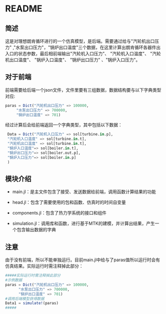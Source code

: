 # README

## 简述

这是对理想朗肯循环进行的一个仿真模型，是后端。需要通过给与"汽轮机出口压力" ,"水泵出口压力"，"锅炉出口温度"三个数据，在这里计算出朗肯循环各器件出入口的状态参数，最后相前端输出"汽轮机入口压力"、  "汽轮机入口温度"、  "汽轮机出口温度"、 "锅炉入口温度"、 "锅炉出口压力" 、"锅炉入口压力"。



## 对于前端

前端需要给后端一个json文件，文件里要有三组数据，数据结构要与以下字典类型对应:

```julia
paras = Dict("汽轮机出口压力" => 100000,
     "水泵出口压力" => 700000,
     "锅炉出口温度" => 701)
```



经过计算后会给前端返回一个字典类型，其中包括以下数据：

```julia
 Data = Dict("汽轮机入口压力" => sol[turbine.in.p],
 "汽轮机入口温度" => sol[turbine.in.t],
 "汽轮机出口温度" => sol[turbine.in.t],
 "锅炉入口温度"=> sol[boiler.in.t],
 "锅炉出口压力"=> sol[boiler.out.p],
 "锅炉入口压力"=> sol[boiler.in.p]
 )
```



## 模块介绍

- main.jl：是主文件包含了接受、发送数据给前端，调用函数计算结果的功能

- head.jl：包含了需要使用的包和函数、仿真时的时间自变量

- components.jl：包含了热力学系统的接口和组件

- simulation.jl：调用库和函数，进行基于MTK的建模，并计算出结果，产生一个包含输出数据的字典



## 注意

由于没有前端，所以不能单独运行。目前main.jl中给与了paras值所以运行时会有仿真结果。实际运行时需注释掉此部分：

```julia
#####实际运行时需注释掉此部分
#示例数据
paras = Dict("汽轮机出口压力" => 100000,
      "水泵出口压力" => 700000,
      "锅炉出口温度" => 701)
#调用后端模型获得数据
Data1 = simulate!(paras)
#####
```

